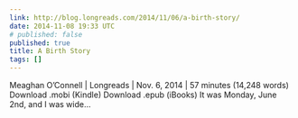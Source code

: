 ```yaml
---
link: http://blog.longreads.com/2014/11/06/a-birth-story/
date: 2014-11-08 19:33 UTC
# published: false
published: true
title: A Birth Story
tags: []
---
```


Meaghan O’Connell | Longreads | Nov. 6, 2014 | 57 minutes (14,248 words)
Download .mobi (Kindle) Download .epub (iBooks) It was Monday, June 2nd, and I was wide…
